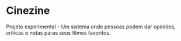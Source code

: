 # Cinezine
Projeto experimental - Um sistema onde pessoas podem dar opiniões, criticas e notas paras seus filmes favoritos.
